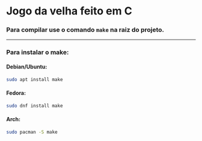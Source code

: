 # Jogo da velha feito em C

### Para compilar use o comando `make` na raiz do projeto.
---
### Para instalar o make:
#### Debian/Ubuntu:
```sh
sudo apt install make
```
#### Fedora:
```sh
sudo dnf install make
```
#### Arch:
```sh
sudo pacman -S make
```
